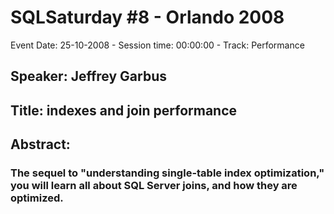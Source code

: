 # SQLSaturday #8 - Orlando 2008
Event Date: 25-10-2008 - Session time: 00:00:00 - Track: Performance
## Speaker: Jeffrey Garbus
## Title: indexes and join performance
## Abstract:
### The sequel to  "understanding single-table index optimization," you will learn all about SQL Server joins, and how they are optimized.
